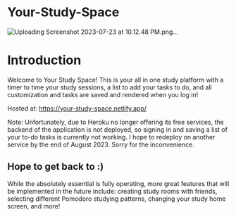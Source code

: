 # Your-Study-Space

![Uploading Screenshot 2023-07-23 at 10.12.48 PM.png…]()

# Introduction
Welcome to Your Study Space!
This is your all in one study platform with a timer to time your study sessions, a list to add your tasks to do, and all customization and tasks are saved and rendered when you log in!

Hosted at: https://your-study-space.netlify.app/

Note: Unfortunately, due to Heroku no longer offering its free services, the backend of the application is not deployed, so signing in and saving a list of your to-do tasks is currently not working. I hope to redeploy on another service by the end of August 2023. Sorry for the inconvenience.

## Hope to get back to :)
While the absolutely essential is fully operating, more great features that will be implemented in the future include: creating study rooms with friends, selecting different Pomodoro studying patterns, changing your study home screen, and more!
